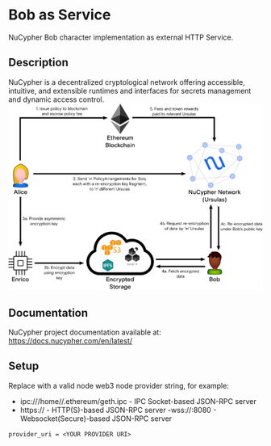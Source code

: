 # Bob as Service
NuCypher Bob character implementation as external HTTP Service.

## Description
NuCypher is a decentralized cryptological network offering accessible, intuitive, and extensible runtimes and interfaces for secrets management and dynamic access control.
<img src="https://github.com/nucypher/nucypher/raw/main/docs/source/.static/img/nucypher_overview.png"></img>

## Documentation
NuCypher project documentation available at: https://docs.nucypher.com/en/latest/

## Setup
Replace <YOUR PROVIDER URI> with a valid node web3 node provider string, for example:
  - ipc:///home/<username>/.ethereum/geth.ipc - IPC Socket-based JSON-RPC server
  - https://<host> - HTTP(S)-based JSON-RPC server
  -wss://<host>:8080 - Websocket(Secure)-based JSON-RPC server
  
```
provider_uri = <YOUR PROVIDER URI>
```
